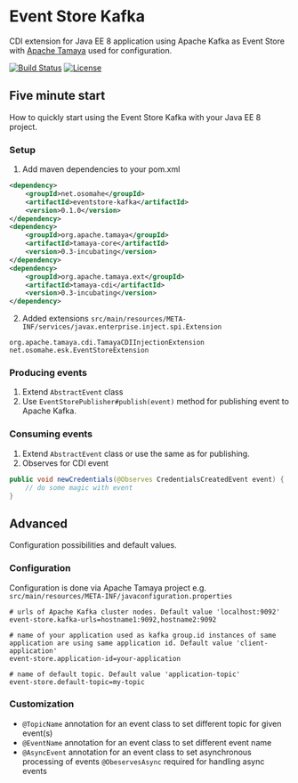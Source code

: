 # Event Store Kafka
CDI extension for Java EE 8 application using Apache Kafka as Event Store with 
[Apache Tamaya](http://tamaya.incubator.apache.org/) used for configuration.

[![Build Status](https://travis-ci.org/tonda100/eventstore-kafka.svg?branch=dev)](https://travis-ci.org/tonda100/eventstore-kafka)
[![License](https://img.shields.io/badge/License-Apache%202.0-blue.svg)](https://opensource.org/licenses/Apache-2.0)

## Five minute start
How to quickly start using the Event Store Kafka with your Java EE 8 project.
### Setup
1. Add maven dependencies to your pom.xml
```xml
<dependency>
    <groupId>net.osomahe</groupId>
    <artifactId>eventstore-kafka</artifactId>
    <version>0.1.0</version>
</dependency>
<dependency>
    <groupId>org.apache.tamaya</groupId>
    <artifactId>tamaya-core</artifactId>
    <version>0.3-incubating</version>
</dependency>
<dependency>
    <groupId>org.apache.tamaya.ext</groupId>
    <artifactId>tamaya-cdi</artifactId>
    <version>0.3-incubating</version>
</dependency>
```
2. Added extensions `src/main/resources/META-INF/services/javax.enterprise.inject.spi.Extension`
```text
org.apache.tamaya.cdi.TamayaCDIInjectionExtension
net.osomahe.esk.EventStoreExtension
```

### Producing events
1. Extend `AbstractEvent` class
2. Use `EventStorePublisher#publish(event)` method for publishing event to Apache Kafka.

### Consuming events
1. Extend `AbstractEvent` class or use the same as for publishing.
2. Observes for CDI event
```java
public void newCredentials(@Observes CredentialsCreatedEvent event) {
    // do some magic with event
}
```

## Advanced
Configuration possibilities and default values.
### Configuration
Configuration is done via Apache Tamaya project e.g. `src/main/resources/META-INF/javaconfiguration.properties`
```properties
# urls of Apache Kafka cluster nodes. Default value 'localhost:9092'
event-store.kafka-urls=hostname1:9092,hostname2:9092

# name of your application used as kafka group.id instances of same application are using same application id. Default value 'client-application'
event-store.application-id=your-application

# name of default topic. Default value 'application-topic'
event-store.default-topic=my-topic
```
### Customization
* `@TopicName` annotation for an event class to set different topic for given event(s)
* `@EventName` annotation for an event class to set different event name
* `@AsyncEvent` annotation for an event class to set asynchronous processing of events `@ObeservesAsync` required for handling async events
